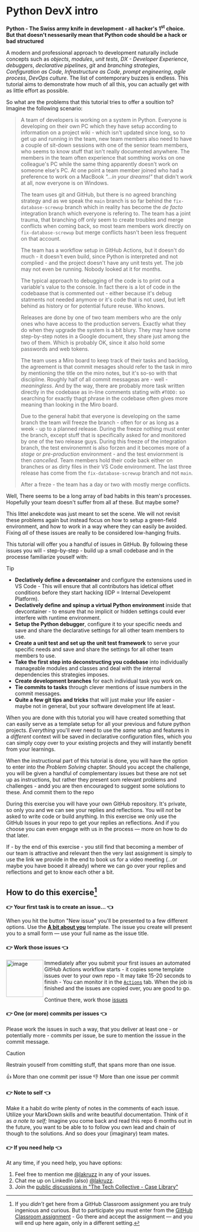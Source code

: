 # Python DevX intro

**Python - The Swiss army knife in development - all hacker's 1<sup>st</sup> choice. But that doesn't nessesarily mean that Python code should be a hack or bad structured**

A modern and professional approach to development naturally include concepts such as _objects_, _modules_, _unit tests_, _DX - Developer Experience_, _debuggers_, _declarative pipelines_, _git_ and _branching strategies_, _Configuration as Code_, _Infrastructure as Code_, _prompt engineering_, _agile process_, _DevOps culture_. The list of contemporary buzzes is endless. This tutorial aims to demonstrate how much of all this, you can actually get with as little effort as possible.

So what are the problems that this tutorial tries to offer a soultion to? Imagine the following scenario:

> A team of developers is working on a system in Python. Everyone is developing on their own PC which they have setup according to information on a project wiki - which isn't updated since long, so to get up and running in the team, new team members also need to have a couple of sit-down sessions with one of the senior team members, who seems to know stuff that isn't really documented anywhere. The members in the team often experience that somthing works on one colleague's PC while the same thing apparently doesn't work on someone else's PC. At one point a team member joined who had a preference to work on a MacBook _"...in your dreams!"_ that didn't work at all, now everyone is on Windows.
>
> The team uses git and GitHub, but there is no agreed branching strategy and as we speak the `main` branch is so far behind the `fix-database-screwup` branch which in reality has become the _de facto_ integration branch which everyone is refering to. The team has a joint trauma, that branching off only seem to create troubles and merge conflicts when coming back, so most team members work directly on `fix-database-screwup` but merge conflicts hasn't been less frequent on that account.
> >
> The team has a workflow setup in GitHub Actions, but it doesn't do much - it doesn't even build, since Python is interpreted and not complied - and the project doesn't have any unit tests yet. The job may not even be running. Nobody looked at it for months.
>
> The typical approach to debugging of the code is to print out a variable's value to the console. In fact there is a lot of code in the codebaase that is commented out - either because it's debug statments not needed anymore or it's code that is not used, but left behind as history or for potential future reuse. Who knows.
> 
> Releases are done by one of two team members who are the only ones who have access to the production servers. Exactly what they do when they upgrade the system is a bit blury. They may have some step-by-step notes in a Google document, they share just among the two of them. Which is probably OK, since it also hold some passwords and web tokens.
>
> The team uses a Miro board to keep track of their tasks and backlog, the agreement is that commit mesages should refer to the task in miro by mentioning the title on the miro notes, but it's so-so with that discipline. Roughly half of all commit messageas are - well - _meaningless_. And by the way, there are probably more task written directly in the codebase as in-line comments stating with `#TODO:` so searching for exactly thagt phrase in the codebase often gives more meaning than looking in the Miro board.
>
> Due to the general habit that everyone is developing on the same branch the team will freeze the branch - often for or as long as a week - up to a planned release. During the freeze nothing must enter the branch, except stuff that is specifically asked for and monitored by one of the two release guys. During this freeze of the integration branch, the test environemnt is also forzen and it becomes more of a _stage_ or _pre-production_ environment - and the test enviornment is then _cancelled_. Team members hold their code back either on branches or as dirty files in their VS Code environment. The last three release has come from the `fix-database-screwup` branch and not `main`.
>
> After a freze - the team has a day or two with mostly merge conflicts.

Well, There seems to be a long array of bad habits in this team's processes. Hopefully your team doesn't suffer from all af these. But maybe some? 

This littel anekcdote was just meant to set the scene. We will not revisit these problems again but instead focus on how to setup a green-field environment, and how to work in a way where they can easily be avoided. Fixing _all_ of these issues are really to be considered low-hanging fruits. 

This tutorial will offer you a handful of issues in GitHub. By following these issues you will - step-by-step - build up a small codebase and in the processe familiarize youself with:
> [!TIP]
> - **Declatively define a devcontainer** and configure the extensions used in VS Code - This will ensure that all contributors has idetical offset conditions before they start hacking (IDP = Internal Developemt Platform).
> - **Declatively define and spinup a virtual Python environment** inside that devcontainer - to ensure that no implicit or hidden settings could ever interfere with runtime environment. 
> - **Setup the Python debugger**, configure it to your specific needs and save and share the declarative settings for all other team members to use.
> - **Create a unit test and set up the unit test framework** to serve your specific needs and save and share the settings for all other team members to use. 
> - **Take the first step into deconstructing you codebase** into individually manageable modules and classes and deal with the internal dependencies this strategies imposes.
> - **Create development branches** for each individual task you work on.
> - **Tie commits to tasks** through clever mentions of issue numbers in the commit messages.
> - **Quite a few git tips and tricks** that will just make your life easier - maybe not in general, but your software development life at least.

When you are done with this tutorial you will have created something that can easily serve as a template setup for all your previous and future python projects. _Everything_ you'll ever need to use the _same_ setup and features in a _different_ context will be saved in declarative configuration files, which you can simply copy over to your existing projects and they will instantly benefit from your learnings.

When the instructional part of this tutorial is done, you will have the option to enter into the _Problem Solving_ chapter. Should you accept the challenge, you will be given a handful of complementary issues but these are not set up as instructions, but rather they present som relevant problems and challenges - andd you are then encouraged to suggest some solutions to these. And commit them to the repo

[^notghclassroom]: If you _didn't_ get here from a GitHub Classroom assignment you are truly ingenious and curious. But to participate you must enter from the [GitHub Classroom assignment](https://classroom.github.com/a/J7SqZWtl) - Go there and accept the assignment — and you will end up here again, only in a different setting.

During this exercise you will have your own GitHub repository. It's private, so only you and we can see your replies and reflections. You will _not_ be asked to write code or build anything. In this exercise we only use the GitHub Issues in your repo to get your replies an reflections. And if you choose you can even engage with us in the process — more on how to do that later.

If - by the end of this exercise - you still find that becoming a member of our team is attractive and relevant then the very last assignment is simply to use the link we provide in the end to book us for a video meeting (...or maybe you have booed it already) where we can go over your replies and reflections and get to know each other a bit.

## How to do this exercise[^notghclassroom]

**👉 Your first task is to create an issue... 👈**

When you hit the button "New issue" you'll be presented to a few different options. Use the [**A bit about you**](../../issues/new?template=background.yml) template. The issue you create will present you to a small form — use your full name as the issue title. 


#### 👉 Work those issues 👈

<img width="100" align="left" alt="image" src="https://user-images.githubusercontent.com/155492/219313640-1328aefb-7695-41d2-bbef-5c5ffe6ab079.png">Immediately after you submit your first issues an automated GitHub Actions workflow starts - it copies some template issues over to your own repo - It may take 15-20 seconds to finish - You can monitor it in the [`Actions`](../../actions) tab. When the job is finished and the issues are copied over, you are good to go.

Continue there, work those [issues](../../issues)

#### 👉 One (or more) commits per issues 👈
Please work the issues in such a way, that you deliver at least one - or potentially more - commits per issue, be sure to mention the isssue in the commit message. 

>[!CAUTION]
>Restrain youself from comitting stuff,
>that spans more than one issue.
>
>  👍 More than one commit per issue
>  👎 More than one issue per commit

#### 👉 Note to self 👈

Make it a habit do write plenty of notes in the comments of each issue. Utilize your MarkDown skills and write beautiful documentation. Think of it as _a note to self;_ Imagine you come back and read this repo 6 months out in the future, you want to be able to to follow you own lead and chain of though to the solutions. And so does your (imaginary) team mates.

#### 👉 If you need help 👈

At any time, if you need help, you have options:

1. Feel free to mention me [@lakruzz](https://github.com/lakruzz) in any of your issues.
2. Chat me up on LinkedIn (also) [@lakruzz](https://www.linkedin.com/in/lakruzz/).
3. Join the [public discussions in "The Tech Collective - Case Library"](https://github.com/orgs/ttc-cases/discussions/categories/-tech-that-chat)

